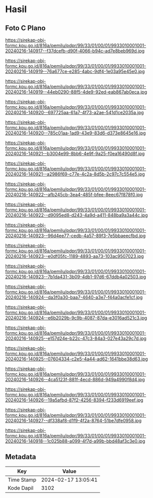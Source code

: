 # Hasil

## Foto C Plano

https://sirekap-obj-formc.kpu.go.id/816a/pemilu/pdpr/99/33/01/00/01/9933010001001-20240216-140917--f37dcefb-d90f-4066-b94c-ad7e8beb969d.jpg

https://sirekap-obj-formc.kpu.go.id/816a/pemilu/pdpr/99/33/01/00/01/9933010001001-20240216-140919--76a677ce-e285-4abc-9df4-1e03a95e45e0.jpg

https://sirekap-obj-formc.kpu.go.id/816a/pemilu/pdpr/99/33/01/00/01/9933010001001-20240216-140919--44eb0290-88f5-4de9-92ed-eab867ab0eca.jpg

https://sirekap-obj-formc.kpu.go.id/816a/pemilu/pdpr/99/33/01/00/01/9933010001001-20240216-140920--697725aa-61a7-4f73-a2ae-541d1ce2035a.jpg

https://sirekap-obj-formc.kpu.go.id/816a/pemilu/pdpr/99/33/01/00/01/9933010001001-20240216-140920--785c01aa-1ad9-43e9-83d6-d373e8645e16.jpg

https://sirekap-obj-formc.kpu.go.id/816a/pemilu/pdpr/99/33/01/00/01/9933010001001-20240216-140921--b3004e99-8bb6-4e9f-9a25-f0ea16490d8f.jpg

https://sirekap-obj-formc.kpu.go.id/816a/pemilu/pdpr/99/33/01/00/01/9933010001001-20240216-140921--a2986f69-c77e-4c2a-8d5b-2c97c7c554e5.jpg

https://sirekap-obj-formc.kpu.go.id/816a/pemilu/pdpr/99/33/01/00/01/9933010001001-20240216-140922--afb245cb-3ea4-485f-bfee-8eec67f878f0.jpg

https://sirekap-obj-formc.kpu.go.id/816a/pemilu/pdpr/99/33/01/00/01/9933010001001-20240216-140922--d9095ed8-d243-4a9d-a411-848ba9a3a44c.jpg

https://sirekap-obj-formc.kpu.go.id/816a/pemilu/pdpr/99/33/01/00/01/9933010001001-20240216-140923--96d4ee77-cedb-4a57-89f3-7e5bbaeecfbd.jpg

https://sirekap-obj-formc.kpu.go.id/816a/pemilu/pdpr/99/33/01/00/01/9933010001001-20240216-140923--e0df05fc-1189-4893-aa73-103ac9507023.jpg

https://sirekap-obj-formc.kpu.go.id/816a/pemilu/pdpr/99/33/01/00/01/9933010001001-20240216-140923--7b1da431-3b09-4db1-97d6-67ddb4a02503.jpg

https://sirekap-obj-formc.kpu.go.id/816a/pemilu/pdpr/99/33/01/00/01/9933010001001-20240216-140924--da3f0a30-baa7-4640-a3e7-f44a0acfe1cf.jpg

https://sirekap-obj-formc.kpu.go.id/816a/pemilu/pdpr/99/33/01/00/01/9933010001001-20240216-140924--e6b2029b-9c9b-4087-87da-e3016ad521c3.jpg

https://sirekap-obj-formc.kpu.go.id/816a/pemilu/pdpr/99/33/01/00/01/9933010001001-20240216-140925--e157d24e-b22c-47c3-84a3-027e43a29c7d.jpg

https://sirekap-obj-formc.kpu.go.id/816a/pemilu/pdpr/99/33/01/00/01/9933010001001-20240216-140925--07604334-c2e5-4a44-ad62-1641bbe38d63.jpg

https://sirekap-obj-formc.kpu.go.id/816a/pemilu/pdpr/99/33/01/00/01/9933010001001-20240216-140926--4ca5123f-881f-4ecd-886d-949a4990f8d4.jpg

https://sirekap-obj-formc.kpu.go.id/816a/pemilu/pdpr/99/33/01/00/01/9933010001001-20240216-140926--19a5afbd-87f2-4256-8394-f233d6919eef.jpg

https://sirekap-obj-formc.kpu.go.id/816a/pemilu/pdpr/99/33/01/00/01/9933010001001-20240216-140927--df338af8-d1f9-4f2a-8764-51be7dfe0958.jpg

https://sirekap-obj-formc.kpu.go.id/816a/pemilu/pdpr/99/33/01/00/01/9933010001001-20240216-140918--1c025b88-a099-4f7d-a99b-bbd48af3c3e0.jpg


## Metadata

| Key        | Value               |
| ---------- | ------------------- |
| Time Stamp | 2024-02-17 13:05:41 |
| Kode Dapil | 3102                |



